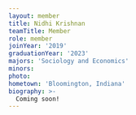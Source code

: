 ```yaml
---
layout: member
title: Nidhi Krishnan
teamTitle: Member
role: member
joinYear: '2019'
graduationYear: '2023'
majors: 'Sociology and Economics'
minors: 
photo: 
hometown: 'Bloomington, Indiana'
biography: >-
  Coming soon!
---
```

